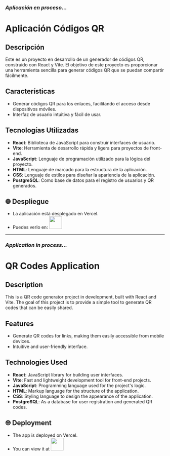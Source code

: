 ### *Aplicación en proceso...*

# Aplicación Códigos QR

## Descripción

Este es un proyecto en desarrollo de un generador de códigos QR, construido con React y Vite. El objetivo de este proyecto es proporcionar una herramienta sencilla para generar códigos QR que se puedan compartir fácilmente.

## Características

- Generar códigos QR para los enlaces, facilitando el acceso desde dispositivos móviles.
- Interfaz de usuario intuitiva y fácil de usar.

## Tecnologías Utilizadas

- **React**: Biblioteca de JavaScript para construir interfaces de usuario.
- **Vite**: Herramienta de desarrollo rápida y ligera para proyectos de front-end.
- **JavaScript**: Lenguaje de programación utilizado para la lógica del proyecto.
- **HTML**: Lenguaje de marcado para la estructura de la aplicación.
- **CSS**: Lenguaje de estilos para diseñar la apariencia de la aplicación.
- **PostgreSQL**: Como base de datos para el registro de usuarios y QR generados.

## 🌐 Despliegue

- La aplicación está desplegado en Vercel. 
- Puedes verlo en: <a href="https://urlqr.vercel.app/"><img src="https://cdn-icons-png.flaticon.com/512/5602/5602732.png" width="40" height="40"/></a>

---

### *Application in process...*

# QR Codes Application

## Description

This is a QR code generator project in development, built with React and Vite. The goal of this project is to provide a simple tool to generate QR codes that can be easily shared.

## Features

- Generate QR codes for links, making them easily accessible from mobile devices.
- Intuitive and user-friendly interface.

## Technologies Used

- **React**: JavaScript library for building user interfaces.
- **Vite**: Fast and lightweight development tool for front-end projects.
- **JavaScript**: Programming language used for the project's logic.
- **HTML**: Markup language for the structure of the application.
- **CSS**: Styling language to design the appearance of the application.
- **PostgreSQL**: As a database for user registration and generated QR codes.

## 🌐 Deployment

- The app is deployed on Vercel. 
- You can view it at <a href="https://urlqr.vercel.app/"><img src="https://cdn-icons-png.flaticon.com/512/5602/5602732.png" width="40" height="40"/></a>


